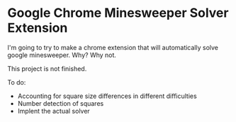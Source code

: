 # Google Chrome Minesweeper Solver Extension
I'm going to try to make a chrome extension that will automatically solve google minesweeper. Why? Why not.

This project is not finished.

To do:
* Accounting for square size differences in different difficulties
* Number detection of squares
* Implent the actual solver
